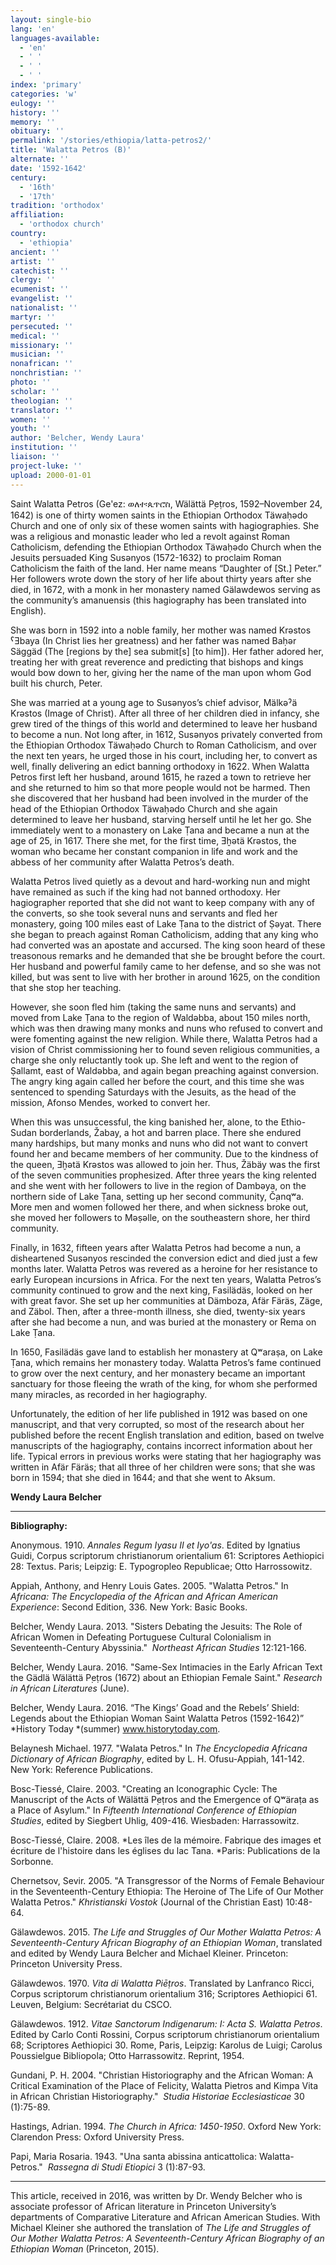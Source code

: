```yaml
---
layout: single-bio
lang: 'en'
languages-available:
  - 'en'
  - ' '
  - ' '
  - ' '
index: 'primary'
categories: 'w'
eulogy: ''
history: ''
memory: ''
obituary: ''
permalink: '/stories/ethiopia/latta-petros2/'
title: 'Walatta Petros (B)'
alternate: ''
date: '1592-1642'
century:
  - '16th'
  - '17th'
tradition: 'orthodox'
affiliation:
  - 'orthodox church'
country:
  - 'ethiopia'
ancient: ''
artist: ''
catechist: ''
clergy: ''
ecumenist: ''
evangelist: ''
nationalist: ''
martyr: ''
persecuted: ''
medical: ''
missionary: ''
musician: ''
nonafrican: ''
nonchristian: ''
photo: ''
scholar: ''
theologian: ''
translator: ''
women: ''
youth: ''
author: 'Belcher, Wendy Laura'
institution: ''
liaison: ''
project-luke: ''
upload: 2000-01-01
---
```



Saint  Walatta Petros (Ge'ez:&nbsp;ወለተ፡ጴጥሮስ,  Wälättä P̣eṭros, 1592–November 24, 1642) is one of thirty women saints in the  Ethiopian Orthodox Täwaḥədo Church and one of only six of these women saints  with hagiographies. She was a religious and monastic leader who led a revolt  against Roman Catholicism, defending the Ethiopian Orthodox Täwaḥədo Church  when the Jesuits persuaded King Susənyos (1572-1632) to proclaim Roman  Catholicism the faith of the land. Her name means &ldquo;Daughter of [St.] Peter.&rdquo; Her  followers wrote down the story of her life about thirty years after she died, in  1672, with a monk in her monastery named Gälawdewos serving as the community&rsquo;s  amanuensis (this hagiography has been translated into English).

She was  born in 1592 into a noble family, her mother was named Krəstos ˁƎbaya (In  Christ lies her greatness) and her father was named Baḥər Säggäd (The [regions  by the] sea submit[s] [to him]). Her father adored her, treating her with great  reverence and predicting that bishops and kings would bow down to her, giving  her the name of the man upon whom God built his church, Peter.

She was  married at a young age to Susənyos&rsquo;s chief advisor, Mälkəˀä Krəstos (Image of  Christ). After all three of her children died in infancy, she grew tired of the  things of this world and determined to leave her husband to become a nun. Not  long after, in 1612, Susənyos privately converted from the Ethiopian Orthodox  Täwaḥədo Church to Roman Catholicism, and over the next ten years, he urged  those in his court, including her, to convert as well, finally delivering an  edict banning orthodoxy in 1622. When Walatta Petros first left her husband,  around 1615, he razed a town to retrieve her and she returned to him so that  more people would not be harmed. Then she discovered that her husband had been  involved in the murder of the head of the Ethiopian Orthodox Täwaḥədo Church  and she again determined to leave her husband, starving herself until he let  her go. She immediately went to a monastery on Lake Ṭana and became a nun at  the age of 25, in 1617. There she met, for the first time, Ǝḫətä Krəstos, the  woman who became her constant companion in life and work and the abbess of her  community after Walatta Petros&rsquo;s death.

Walatta  Petros lived quietly as a devout and hard-working nun and might have remained  as such if the king had not banned orthodoxy. Her hagiographer reported that  she did not want to keep company with any of the converts, so she took several nuns  and servants and fled her monastery, going 100 miles east of Lake Ṭana to the  district of Ṣəyat. There she began to preach against Roman Catholicism, adding  that any king who had converted was an apostate and accursed. The king soon  heard of these treasonous remarks and he demanded that she be brought before  the court. Her husband and powerful family came to her defense, and so she was  not killed, but was sent to live with her brother in around 1625, on the  condition that she stop her teaching.

However,  she soon fled him (taking the same nuns and servants) and moved from Lake Ṭana to  the region of Waldəbba, about 150 miles north, which was then drawing many  monks and nuns who refused to convert and were fomenting against the new  religion. While there, Walatta Petros had a vision of Christ commissioning her  to found seven religious communities, a charge she only reluctantly took up.  She left and went to the region of Ṣallamt, east of Waldəbba, and again began  preaching against conversion. The angry king again called her before the court,  and this time she was sentenced to spending Saturdays with the Jesuits, as the  head of the mission, Afonso Mendes, worked to convert her.

When  this was unsuccessful, the king banished her, alone, to the Ethio-Sudan  borderlands, Žabay, a hot and barren place. There she endured many hardships,  but many monks and nuns who did not want to convert found her and became  members of her community. Due to the kindness of the queen, Ǝḫətä Krəstos was  allowed to join her. Thus, Žäbäy was the first of the seven communities  prophesized. After three years the king relented and she went with her  followers to live in the region of Dambəya, on the northern side of Lake Ṭana,  setting up her second community, Č̣anqʷa. More men and women followed her  there, and when sickness broke out, she moved her followers to Məṣəlle, on the  southeastern shore, her third community.

Finally,  in 1632, fifteen years after Walatta Petros had become a nun, a disheartened  Susənyos rescinded the conversion edict and died just a few months later. Walatta  Petros was revered as a heroine for her resistance to early European incursions  in Africa. For the next ten years, Walatta Petros&rsquo;s community continued to grow  and the next king, Fasilädäs, looked on her with great favor. She set up her communities  at Dämboza, Afär Färäs, Zäge, and Zäbol. Then, after a three-month illness, she  died, twenty-six years after she had become a nun, and was buried at the  monastery or Rema on Lake Ṭana.

In 1650,  Fasilädäs gave land to establish her monastery at Qʷaraṣa, on Lake Ṭana, which  remains her monastery today. Walatta Petros&rsquo;s fame continued to grow over the  next century, and her monastery became an important sanctuary for those fleeing  the wrath of the king, for whom she performed many miracles, as recorded in her  hagiography.

Unfortunately,  the edition of her life published in 1912 was based on one manuscript, and that  very corrupted, so most of the research about her published before the recent  English translation and edition, based on twelve manuscripts of the  hagiography, contains incorrect information about her life. Typical errors in  previous works were stating that her hagiography was written in Afär Färäs;  that all three of her children were sons; that she was born in 1594; that she  died in 1644; and that she went to Aksum.

**Wendy Laura Belcher**

---

**Bibliography:**

Anonymous.  1910. *Annales Regum Iyasu II et Iyo'as*. Edited by Ignatius Guidi, Corpus  scriptorum christianorum orientalium 61: Scriptores Aethiopici 28: Textus.  Paris; Leipzig: E. Typogropleo Republicae; Otto Harrossowitz.

Appiah, Anthony, and Henry Louis  Gates. 2005. &quot;Walatta  Petros.&quot; In *Africana: The Encyclopedia of the African  and African American Experience*: Second Edition, 336. New York: Basic  Books.

Belcher, Wendy Laura. 2013.  &quot;Sisters Debating the Jesuits: The Role of African Women in Defeating  Portuguese Cultural Colonialism in Seventeenth-Century Abyssinia.&quot;  *Northeast  African Studies* 12:121-166.

Belcher, Wendy Laura. 2016.  &quot;Same-Sex Intimacies in the Early African Text the Gädlä Wälättä P̣eṭros  (1672) about an Ethiopian Female Saint.&quot; *Research in African Literatures* (June).

Belcher, Wendy Laura. 2016. &ldquo;The  Kings&rsquo; Goad and the Rebels&rsquo; Shield: Legends about the Ethiopian Woman Saint  Walatta Petros (1592-1642)&rdquo; *History Today *(summer) www.historytoday.com.

Belaynesh Michael. 1977.  &quot;Walata Petros.&quot; In *The  Encyclopedia Africana Dictionary of African Biography*, edited by L. H.  Ofusu-Appiah, 141-142. New York: Reference Publications.

Bosc-Tiessé, Claire. 2003.  &quot;Creating an Iconographic Cycle: The Manuscript of the Acts of Wälättä P̣eṭros  and the Emergence of Qʷäraṭa as a Place of Asylum.&quot; In *Fifteenth International Conference of  Ethiopian Studies*, edited by Siegbert Uhlig, 409-416. Wiesbaden:  Harrassowitz.

Bosc-Tiessé,  Claire. 2008. *Les îles de la mémoire. Fabrique  des images et écriture de l'histoire dans les églises du lac Tana. *Paris: Publications de la  Sorbonne.

Chernetsov, Sevir. 2005. &quot;A  Transgressor of the Norms of Female Behaviour in the Seventeenth-Century  Ethiopia: The Heroine of The Life of Our Mother Walatta Petros.&quot; *Khristianski  Vostok* (Journal of the Christian East) 10:48-64.

Gälawdewos. 2015. *The Life and Struggles of Our Mother Walatta  Petros: A Seventeenth-Century African Biography of an Ethiopian Woman*,  translated and edited by Wendy Laura Belcher and Michael Kleiner. Princeton:  Princeton University Press.

Gälawdewos. 1970. *Vita di Walatta Piēṭros*. Translated by Lanfranco  Ricci, Corpus scriptorum christianorum orientalium 316; Scriptores Aethiopici  61. Leuven, Belgium: Secrétariat du CSCO.

Gälawdewos. 1912. *Vitae Sanctorum Indigenarum: I: Acta S. Walatta Petros*. Edited by  Carlo Conti Rossini, Corpus scriptorum christianorum orientalium 68; Scriptores  Aethiopici 30. Rome, Paris, Leipzig: Karolus de Luigi; Carolus  Poussielgue Bibliopola; Otto Harrassowitz. Reprint, 1954.

Gundani, P. H. 2004.  &quot;Christian Historiography and the African Woman: A Critical Examination of  the Place of Felicity, Walatta  Pietros and Kimpa Vita in African Christian Historiography.&quot;  *Studia  Historiae Ecclesiasticae* 30 (1):75-89.

Hastings, Adrian. 1994. *The Church in Africa: 1450-1950*. Oxford  New York: Clarendon Press: Oxford University Press.

Papi, Maria Rosaria. 1943.  &quot;Una santa abissina anticattolica: Walatta-Petros.&quot;  *Rassegna di Studi Etiopici* 3 (1):87-93.

---

This article, received in 2016, was written by Dr. Wendy Belcher who is associate professor of African literature in  Princeton University&rsquo;s departments of Comparative Literature and African  American Studies. With Michael Kleiner she authored the  translation of *The Life and Struggles of Our Mother Walatta Petros: A  Seventeenth-Century African Biography of an Ethiopian Woman* (Princeton,  2015).